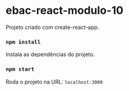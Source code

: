 # ebac-react-modulo-10 

Projeto criado com create-react-app.

### `npm install`

Instala as dependências do projeto.

### `npm start`

Roda o projeto na URL: `localhost:3000`
